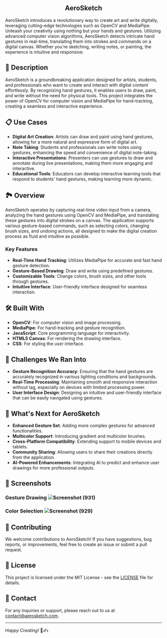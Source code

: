 ## <div div align="center">AeroSketch</div>

AeroSketch introduces a revolutionary way to create art and write digitally, leveraging cutting-edge technologies such as OpenCV and MediaPipe. Unleash your creativity using nothing but your hands and gestures. Utilizing advanced computer vision algorithms, AeroSketch detects intricate hand gestures in real-time, translating them into strokes and commands on a digital canvas. Whether you're sketching, writing notes, or painting, the experience is intuitive and responsive.

## 🚀 Description

AeroSketch is a groundbreaking application designed for artists, students, and professionals who want to create and interact with digital content effortlessly. By recognizing hand gestures, it enables users to draw, paint, and write without the need for physical tools. This project integrates the power of OpenCV for computer vision and MediaPipe for hand-tracking, creating a seamless and interactive experience.

## 📋 Use Cases

- **Digital Art Creation**: Artists can draw and paint using hand gestures, allowing for a more natural and expressive form of digital art.
- **Note Taking**: Students and professionals can write notes using gestures, enhancing the speed and convenience of digital note-taking.
- **Interactive Presentations**: Presenters can use gestures to draw and annotate during live presentations, making them more engaging and interactive.
- **Educational Tools**: Educators can develop interactive learning tools that respond to students' hand gestures, making learning more dynamic.

## 🏞️ Overview

AeroSketch operates by capturing real-time video input from a camera, analyzing the hand gestures using OpenCV and MediaPipe, and translating these gestures into digital strokes on a canvas. The application supports various gesture-based commands, such as selecting colors, changing brush sizes, and undoing actions, all designed to make the digital creation process as fluid and intuitive as possible.

### Key Features

- **Real-Time Hand Tracking**: Utilizes MediaPipe for accurate and fast hand gesture detection.
- **Gesture-Based Drawing**: Draw and write using predefined gestures.
- **Customizable Tools**: Change colors, brush sizes, and other tools through gestures.
- **Intuitive Interface**: User-friendly interface designed for seamless interaction.

## 🛠️ Built With

- **OpenCV**: For computer vision and image processing.
- **MediaPipe**: For hand-tracking and gesture recognition.
- **JavaScript**: Core programming language for interactivity.
- **HTML5 Canvas**: For rendering the drawing interface.
- **CSS**: For styling the user interface.

## 🚧 Challenges We Ran Into

- **Gesture Recognition Accuracy**: Ensuring that the hand gestures are accurately recognized in various lighting conditions and backgrounds.
- **Real-Time Processing**: Maintaining smooth and responsive interaction without lag, especially on devices with limited processing power.
- **User Interface Design**: Designing an intuitive and user-friendly interface that can be easily navigated using gestures.

## 🌟 What's Next for AeroSketch

- **Enhanced Gesture Set**: Adding more complex gestures for advanced functionalities.
- **Multicolor Support**: Introducing gradient and multicolor brushes.
- **Cross-Platform Compatibility**: Extending support to mobile devices and tablets.
- **Community Sharing**: Allowing users to share their creations directly from the application.
- **AI-Powered Enhancements**: Integrating AI to predict and enhance user drawings for more professional outputs.

## 📸 Screenshots

### Gesture Drawing  ![Screenshot (931)](https://github.com/Aratrik123/AeroSketch/assets/113798470/81996595-fc21-48c5-8a1a-dd31fb22c604)

### Color Selection  ![Screenshot (929)](https://github.com/Aratrik123/AeroSketch/assets/113798470/befa8bc8-05df-44dc-a639-6087540cb8f4)

## 🤝 Contributing

We welcome contributions to AeroSketch! If you have suggestions, bug reports, or improvements, feel free to create an issue or submit a pull request.

## 📜 License

This project is licensed under the MIT License - see the [LICENSE](LICENSE) file for details.

## 📧 Contact

For any inquiries or support, please reach out to us at [contact@aerosketch.com](mailto:contact@aerosketch.com).

---

*Happy Creating!* 🎨✍️
